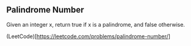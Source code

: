 ## Palindrome Number

Given an integer x, return true if x is a palindrome, and false otherwise.

(LeetCode)[https://leetcode.com/problems/palindrome-number/]